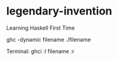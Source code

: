 # legendary-invention
Learning Haskell First Time

ghc -dynamic filename
./filename

Terminal:
ghci
:l filename
:r
